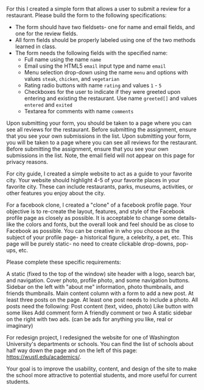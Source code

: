 
For this I created a simple form that allows a user to submit a review for a restaurant. Please build the form to the following specifications:

* The form should have two fieldsets- one for name and email fields, and one for the review fields.
* All form fields should be properly labeled using one of the two methods learned in class.
* The form needs the following fields with the specified name:
    * Full name using the name `name`
    * Email using the HTML5 `email` input type and name `email`
    * Menu selection drop-down using the name `menu` and options with values `steak`, `chicken`, and `vegetarian`
    * Rating radio buttons with name `rating` and values `1` - `5`
    * Checkboxes for the user to indicate if they were greeted upon entering and existing the restaurant. Use name `greeted[]` and values `entered` and `exited`
    * Textarea for comments with  name `comments`

Upon submitting your form, you should be taken to a page where you can see all reviews for the restaurant. Before submitting the assignment, ensure that you see your own submissions in the list.
Upon submitting your form, you will be taken to a page where you can see all reviews for the restaurant. Before submitting the assignment, ensure that you see your own submissions in the list. Note, the email field will not appear on this page for privacy reasons.

For city guide,
I created a simple website to act as a guide to your favorite city. Your website should highlight 4-5 of your favorite places in your favorite city. These can include restaurants, parks, museums, activities, or other features you enjoy about the city.

For a facebook clone, I created a "clone" of a facebook profile page. Your objective is to re-create the layout, features, and style of the Facebook profile page as closely as possible. It is acceptable to change some details- like the colors and fonts, but the overall look and feel should be as close to Facebook as possible. You can be creative in who you choose as the subject of your profile page- a historical figure, a celebrity, a pet, etc. This page will be purely static- no need to create clickable drop-downs, pop-ups, etc.

﻿﻿Please complete these specific requirements:

A static (fixed to the top of the window) site header with a logo, search bar, and navigation.
Cover photo, profile photo, and some navigation buttons.
Sidebar on the left with "about me" information, photo thumbnails, and friends thumbnails.
Main content column with a form to add a new post.
At least three posts on the page. At least one post needs to include a photo. All posts need the following:
Post content (text, video, photo)
Like button with some likes
Add comment form
A friendly comment or two
A static sidebar on the right with two ads. (can be ads for anything you like, real or imaginary)

For redesign project, I redesigned the website for one of Washington University's departments or schools. You can find the list of schools about half way down the page and on the left of this page: https://wustl.edu/academics/﻿.

﻿Your goal is to improve the usability, content, and design of the site to make the school more attractive to potential students, and more useful for current students. 
